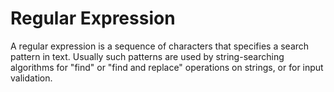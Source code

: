 # Regular Expression

A regular expression is a sequence of characters that specifies a search pattern in text. Usually such patterns are used by string-searching algorithms for "find" or "find and replace" operations on strings, or for input validation.
